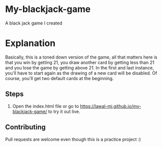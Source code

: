 # My-blackjack-game
A black jack game I created


# Explanation
Basically, this is a toned down version of the game, all that matters here is that you win by getting 21, you draw another card by getting less than 21 and you lose the game by getting above 21. In the first and last instance, you'll have to start again as the drawing of a new card will be disabled. Of course, you'll get two default cards at the beginning.


## Steps 
1. Open the index.html file or go to https://lawal-mj.github.io/my-blackjack-game/ to try it out live.


## Contributing
Pull requests are welcome even though this is a practice project :)
